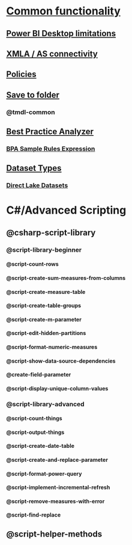 ﻿# [Common functionality](common-features.md)
## [Power BI Desktop limitations](desktop-limitations.md)
## [XMLA / AS connectivity](xmla-as-connectivity.md)
## [Policies](policies.md)
## [Save to folder](save-to-folder.md)
### @tmdl-common
## [Best Practice Analyzer](xref:using-bpa)
### [BPA Sample Rules Expression](xref:using-bpa-sample-rules-expressions)
## [Dataset Types](Datasets/dataset-types.md)
### [Direct Lake Datasets](Datasets/direct-lake-dataset.md)





# C#/Advanced Scripting

## @csharp-script-library

### @script-library-beginner
#### @script-count-rows
#### @script-create-sum-measures-from-columns
#### @script-create-measure-table
#### @script-create-table-groups
#### @script-create-m-parameter
#### @script-edit-hidden-partitions
#### @script-format-numeric-measures
#### @script-show-data-source-dependencies
#### @create-field-parameter
#### @script-display-unique-column-values


### @script-library-advanced
#### @script-count-things
#### @script-output-things
#### @script-create-date-table
#### @script-create-and-replace-parameter
#### @script-format-power-query
#### @script-implement-incremental-refresh
#### @script-remove-measures-with-error
#### @script-find-replace

## @script-helper-methods
